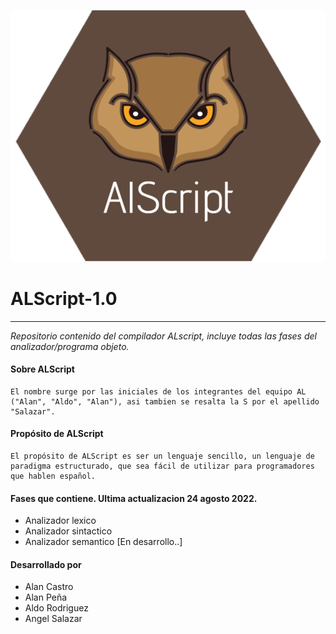 ![Logotipo oficial](https://github.com/AeaX2311/ALscript-1.0/blob/master/Recursos/Logo%20oficial.png)

# ALScript-1.0  
----  
*Repositorio contenido del compilador ALscript, incluye todas las fases del analizador/programa objeto.* 

#### Sobre ALScript
    El nombre surge por las iniciales de los integrantes del equipo AL ("Alan", "Aldo", "Alan"), asi tambien se resalta la S por el apellido "Salazar".

#### Propósito de ALScript
    El propósito de ALScript es ser un lenguaje sencillo, un lenguaje de paradigma estructurado, que sea fácil de utilizar para programadores que hablen español.

#### Fases que contiene. Ultima actualizacion 24 agosto 2022.
- Analizador lexico
- Analizador sintactico
- Analizador semantico [En desarrollo..]  


#### Desarrollado por
- Alan Castro
- Alan Peña
- Aldo Rodriguez
- Angel Salazar
